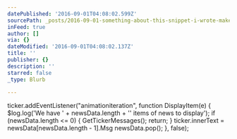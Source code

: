 ```yaml
---
datePublished: '2016-09-01T04:08:02.599Z'
sourcePath: _posts/2016-09-01-something-about-this-snippet-i-wrote-makes-me-happy.md
inFeed: true
author: []
via: {}
dateModified: '2016-09-01T04:08:02.137Z'
title: ''
publisher: {}
description: ''
starred: false
_type: Blurb

---
```

ticker.addEventListener("animationiteration", function DisplayItem(e) {
                $log.log('We have ' + newsData.length + '\' items of news to display');
                if (newsData.length <= 0) {
                    GetTickerMessages();
                    return;
                } 
                ticker.innerText = newsData[newsData.length - 1].Msg
                newsData.pop(); 
            }, false);